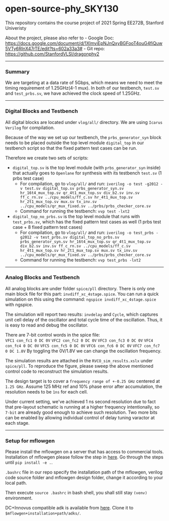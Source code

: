 # open-source-phy_SKY130

This repository contains the course project of 2021 Spring EE272B, Stanford Univeristy

About the project, please also refer to
        - Google Doc: https://docs.google.com/document/d/1XlmviEpNJnQxyBGFooT4ouG4fiQuw5VTy6RInX47rTE/edit?ts=602a33a3#
        - Git repo: https://github.com/StanfordVLSI/dragonphy2

---
### Summary

We are targeting at a data rate of 5Gbps, which means we need to meet the timing requirement of 1.25GHz(4-1 mux). In both of our testbench, `test.sv` and `test_prbs.sv`, we have achieved the clock speed of 1.25GHz.

---
### Digital Blocks and Testbench

All digital blocks are located under `vlog/all/` directory. We are using `Icarus Verilog` for compilation.

Because of the way we set up our testbench, the `prbs_generator_syn` block needs to be placed outside the top level module `digital_top` in our testbench script so that the fixed pattern test cases can be run.

Therefore we create two sets of scripts:
- `digital_top.sv` is the top level module (with `prbs_generator_syn` inside) that actually goes to `Openlane` for synthesis with its testbench `test.sv` (1 prbs test case)
  - For compilation, go to `vlog/all/` and run: `iverilog -o test -g2012 -v test.sv digital_top.sv prbs_generator_syn.sv hr_16t4_mux_top.sv qr_4t1_mux_top.sv div_b2.sv inv.sv ff_c_rn.sv ../cpu_models/ff_c.sv hr_4t1_mux_top.sv hr_2t1_mux_top.sv mux.sv tx_inv.sv ../cpu_models/qr_mux_fixed.sv ../prbs/prbs_checker_core.sv`
  - Command for running the testbench: `vvp test -lxt2`
- `digital_top_no_prbs.sv` is the top level module that runs with `test_prbs.sv`, which has the fixed pattern test cases as well (1 prbs test case + 8 fixed pattern test cases)
  - For compilation, go to `vlog/all/` and run: `iverilog -o test_prbs -g2012 -v test_prbs.sv digital_top_no_prbs.sv prbs_generator_syn.sv hr_16t4_mux_top.sv qr_4t1_mux_top.sv div_b2.sv inv.sv ff_c_rn.sv ../cpu_models/ff_c.sv hr_4t1_mux_top.sv hr_2t1_mux_top.sv mux.sv tx_inv.sv ../cpu_models/qr_mux_fixed.sv ../prbs/prbs_checker_core.sv`
  - Command for running the testbench: `vvp test_prbs -lxt2`

---
### Analog Blocks and Testbench

All analog blocks are under folder `spice/pll` directory. There is only one main block file for this part: `invdiff_xc_4stage.spice`.
You can run a quick simulation on this using the command: `ngspice invdiff_xc_4stage.spice` with ngspice.

The simulation will report two results: `invdelay` and `Cycle`, which captures unit cell delay of the oscillator and total cycle time of the oscillation. Thus, it is easy to read and debug the oscillator.

There are 7-bit control words in the spice file:  
        `VFC1 con_fc1 0 DC 0V`
        `VFC2 con_fc2 0 DC 0V`
        `VFC3 con_fc3 0 DC 0V`
        `VFC4 con_fc4 0 DC 0V`
        `VFC5 con_fc5 0 DC 0V`
        `VFC6 con_fc6 0 DC 0V`
        `VFC7 con_fc7 0 DC 1.8V`
        By toggling the 0V/1.8V we can change the oscillation frequency.
        
The simulation results are attached in the `RVCO_sim_results.xslx` under `spice/pll`. To reproduce the figure, please sweep the above mentioned control code to reconstruct the simulation results.

The design target is to cover a `frequency range of +-0.25 GHz` centered at `1.25 GHz`. Assume 125 MHz ref and 10% phase error after accumulation, the resolution needs to be `1ns` for each cell.

Under current setting, we've achieved 1 ns second resolution due to fact that pre-layout schematic is running at a higher frequency intentionally, so `7-bit` are already good enough to achieve such resolution. Two more bits can be enabled by allowing individual control of delay tuning varactor at each stage.  

---
### Setup for mflowgen

Please install the mflowgen on a server that has access to commercial tools. Installation of mflowgen please follow the step in [here](https://mflowgen.readthedocs.io/en/latest/quick-start.html). Go through the steps until `pip install -e .`.

`.bashrc` file in our repo specify the installation path of the mflowgen, verilog code source folder and mflowgen design folder, change it according to your local path.

Then execute `source .bashrc` in bash shell, you shall still stay `(venv)` environment.

DC+Innovus compatible adk is available from [here](https://github.com/CansWang/skywater-130nm-adk.git). Clone it to `$mflowgen+installation+path/adks/`. 













